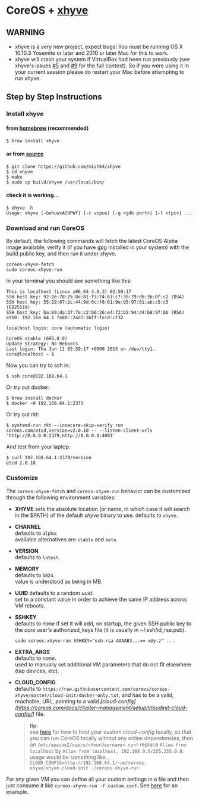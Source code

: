 # CoreOS + [xhyve](https://github.com/mist64/xhyve)

**WARNING**
-----------
 - xhyve is a very new project, expect bugs! You must be running OS X 10.10.3 Yosemite or later and 2010 or later Mac for this to work.
 - xhyve will crash your system if VirtualBox had been run previously (see xhyve's issues [#5](mist64/xhyve#5) and [#9](mist64/xhyve#9) for the full context). So if you were using it in your current session please do restart your Mac before attempting to run xhyve.

## Step by Step Instructions

### Install xhyve
#### from [homebrew](http://brew.sh) (recommended)
```
$ brew install xhyve
```
#### or from [source](https://github.com/mist64/xhyve)
```
$ git clone https://github.com/mist64/xhyve
$ cd xhyve
$ make
$ sudo cp build/xhyve /usr/local/bin/
```
#### check it is working...
```
$ xhyve -h
Usage: xhyve [-behuwxACHPWY] [-c vcpus] [-g <gdb port>] [-l <lpc>] ...
```

### Download and run CoreOS

By default, the following commands will fetch the latest CoreOS Alpha image
available, verify it (if you have gpg installed in your system) with the build
public key, and then run it under xhyve.

```
coreos-xhyve-fetch
sudo coreos-xhyve-run
```

In your terminal you should see something like this:

```
This is localhost (Linux x86_64 4.0.3) 02:59:17
SSH host key: 92:2e:78:25:8e:81:f3:74:61:c7:3b:79:db:3b:0f:c2 (DSA)
SSH host key: 55:19:07:2c:44:9d:0c:f8:61:9e:95:97:61:ab:c5:c5 (ED25519)
SSH host key: ba:69:da:37:7e:c2:b6:26:e4:72:b5:94:d4:b8:97:bb (RSA)
eth0: 192.168.64.1 fe80::24d7:36ff:fe1d:cf32

localhost login: core (automatic login)

CoreOS stable (695.0.0)
Update Strategy: No Reboots
Last login: Thu Jun 11 02:59:17 +0000 2015 on /dev/tty1.
core@localhost ~ $
```

Now you can try to ssh in:

```
$ ssh core@192.168.64.1
```

Or try out docker:

```
$ brew install docker
$ docker -H 192.168.64.1:2375
```

Or try out rkt:

```
$ systemd-run rkt --insecure-skip-verify run coreos.com/etcd,version=v2.0.10 -- --listen-client-urls 'http://0.0.0.0:2379,http://0.0.0.0:4001'
```

And test from your laptop:

```
$ curl 192.168.64.1:2379/version
etcd 2.0.10
```

### Customize

The `coreos-xhyve-fetch` and `coreos-xhyve-run` behavior can be customized
through the following environment variables:
- **XHYVE**
  sets the absolute location (or name, in which case it will search in the $PATH) of the default *xhyve* binary to use.
  defaults to `xhyve`.
- **CHANNEL**  
  defaults to `alpha`.  
  available alternatives are `stable` and `beta`
- **VERSION**  
  defaults to `latest`.
- **MEMORY**  
  defaults to `1024`.  
  value is understood as being in MB.
- **UUID**
  defaults to a random *uuid*.  
  set to a constant value in order to achieve the same IP address across VM reboots.
- **SSHKEY**  
  defaults to *none*
  if set it will add, on startup, the given SSH public key to the *core*
  user's authorized_keys file (it is usually in ~/.ssh/id_rsa.pub).  
  ```
  sudo coreos-xhyve-run SSHKEY="ssh-rsa AAAAB3...== x@y.z" ...
  ```
- **EXTRA_ARGS**  
  defaults to *none*.  
  used to manually set additional VM parameters that do not fit elsewhere (tap devices, etc).
- **CLOUD_CONFIG**  
  defaults to `https://raw.githubusercontent.com/coreos/coreos-xhyve/master/cloud-init/docker-only.txt`, and has to be a valid, reachable, URL,
  pointing to a valid *[cloud-config]
  (https://coreos.com/docs/cluster-management/setup/cloudinit-cloud-config/)*
  file.

  > **tip**:  
  > see [here](https://discussions.apple.com/docs/DOC-3083) for how to
  > host your custom *cloud-config* locally, so that you can run CoreOS locally
  > without any online dependencies, then on
  > `/etc/apache2/users/<YourUsername>.conf` replace `Allow from localhost` by
  > `Allow from localhost, 192.168.0.0/255.255.0.0`.  
  > usage would be something like...  
  > `CLOUD_CONFIG=http://192.168.64.1/~am/coreos-xhyve/xhyve.cloud-init ./coreos-xhyve-run`

For any given VM you can define all your custom settings in a file and then
just consume it like `coreos-xhyve-run -f custom.conf`.
See [here](custom.conf) for an example.
